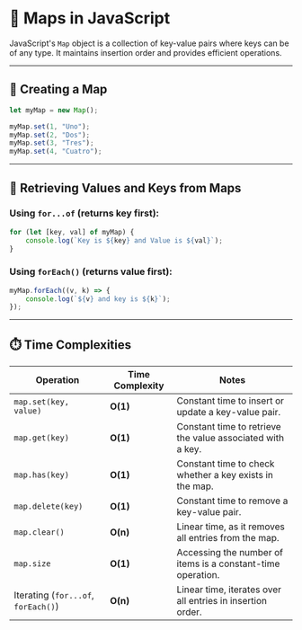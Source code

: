 # 📘 Maps in JavaScript

JavaScript's `Map` object is a collection of key-value pairs where keys can be of any type. It maintains insertion order and provides efficient operations.

---

## 🧪 Creating a Map

```javascript
let myMap = new Map();

myMap.set(1, "Uno");
myMap.set(2, "Dos");
myMap.set(3, "Tres");
myMap.set(4, "Cuatro");
```

---

## 🔄 Retrieving Values and Keys from Maps

### Using `for...of` (returns key first):

```javascript
for (let [key, val] of myMap) {
    console.log(`Key is ${key} and Value is ${val}`);
}
```

### Using `forEach()` (returns value first):

```javascript
myMap.forEach((v, k) => {
    console.log(`${v} and key is ${k}`);
});
```

---

## ⏱️ Time Complexities

| Operation                           | Time Complexity | Notes                                                         |
|------------------------------------|------------------|---------------------------------------------------------------|
| `map.set(key, value)`              | **O(1)**         | Constant time to insert or update a key-value pair.           |
| `map.get(key)`                     | **O(1)**         | Constant time to retrieve the value associated with a key.    |
| `map.has(key)`                     | **O(1)**         | Constant time to check whether a key exists in the map.       |
| `map.delete(key)`                  | **O(1)**         | Constant time to remove a key-value pair.                     |
| `map.clear()`                      | **O(n)**         | Linear time, as it removes all entries from the map.          |
| `map.size`                         | **O(1)**         | Accessing the number of items is a constant-time operation.   |
| Iterating (`for...of`, `forEach()`) | **O(n)**         | Linear time, iterates over all entries in insertion order.    |
